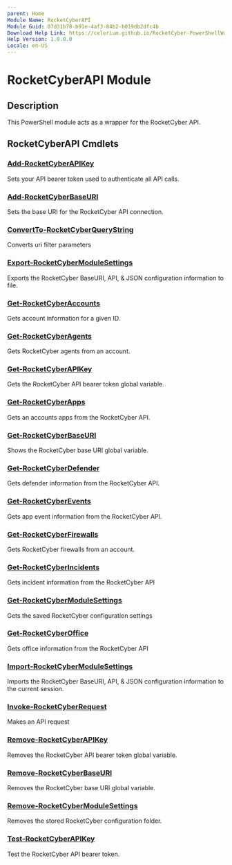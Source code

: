 ```yaml
---
parent: Home 
Module Name: RocketCyberAPI
Module Guid: 07d31b78-b91e-4af3-84b2-b019db2dfc4b
Download Help Link: https://celerium.github.io/RocketCyber-PowerShellWrapper/docs/cab
Help Version: 1.0.0.0
Locale: en-US
---
```


# RocketCyberAPI Module
## Description
This PowerShell module acts as a wrapper for the RocketCyber API.

## RocketCyberAPI Cmdlets
### [Add-RocketCyberAPIKey](site/Internal/Add-RocketCyberAPIKey.md)
Sets your API bearer token used to authenticate all API calls.

### [Add-RocketCyberBaseURI](site/Internal/Add-RocketCyberBaseURI.md)
Sets the base URI for the RocketCyber API connection.

### [ConvertTo-RocketCyberQueryString](site/Internal/ConvertTo-RocketCyberQueryString.md)
Converts uri filter parameters

### [Export-RocketCyberModuleSettings](site/Internal/Export-RocketCyberModuleSettings.md)
Exports the RocketCyber BaseURI, API, & JSON configuration information to file.

### [Get-RocketCyberAccounts](site/Accounts/Get-RocketCyberAccounts.md)
Gets account information for a given ID.

### [Get-RocketCyberAgents](site/Agents/Get-RocketCyberAgents.md)
Gets RocketCyber agents from an account.

### [Get-RocketCyberAPIKey](site/Internal/Get-RocketCyberAPIKey.md)
Gets the RocketCyber API bearer token global variable.

### [Get-RocketCyberApps](site/Apps/Get-RocketCyberApps.md)
Gets an accounts apps from the RocketCyber API.

### [Get-RocketCyberBaseURI](site/Internal/Get-RocketCyberBaseURI.md)
Shows the RocketCyber base URI global variable.

### [Get-RocketCyberDefender](site/Defender/Get-RocketCyberDefender.md)
Gets defender information from the RocketCyber API.

### [Get-RocketCyberEvents](site/Events/Get-RocketCyberEvents.md)
Gets app event information from the RocketCyber API.

### [Get-RocketCyberFirewalls](site/Firewalls/Get-RocketCyberFirewalls.md)
Gets RocketCyber firewalls from an account.

### [Get-RocketCyberIncidents](site/Incidents/Get-RocketCyberIncidents.md)
Gets incident information from the RocketCyber API

### [Get-RocketCyberModuleSettings](site/Internal/Get-RocketCyberModuleSettings.md)
Gets the saved RocketCyber configuration settings

### [Get-RocketCyberOffice](site/Office/Get-RocketCyberOffice.md)
Gets office information from the RocketCyber API

### [Import-RocketCyberModuleSettings](site/Internal/Import-RocketCyberModuleSettings.md)
Imports the RocketCyber BaseURI, API, & JSON configuration information to the current session.

### [Invoke-RocketCyberRequest](site/Internal/Invoke-RocketCyberRequest.md)
Makes an API request

### [Remove-RocketCyberAPIKey](site/Internal/Remove-RocketCyberAPIKey.md)
Removes the RocketCyber API bearer token global variable.

### [Remove-RocketCyberBaseURI](site/Internal/Remove-RocketCyberBaseURI.md)
Removes the RocketCyber base URI global variable.

### [Remove-RocketCyberModuleSettings](site/Internal/Remove-RocketCyberModuleSettings.md)
Removes the stored RocketCyber configuration folder.

### [Test-RocketCyberAPIKey](site/Internal/Test-RocketCyberAPIKey.md)
Test the RocketCyber API bearer token.


